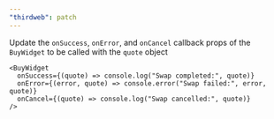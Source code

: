 ```yaml
---
"thirdweb": patch
---
```


Update the `onSuccess`, `onError`, and `onCancel` callback props of the `BuyWidget` to be called with the `quote` object

```tsx
<BuyWidget
  onSuccess={(quote) => console.log("Swap completed:", quote)}
  onError={(error, quote) => console.error("Swap failed:", error, quote)}
  onCancel={(quote) => console.log("Swap cancelled:", quote)}
/>
```
